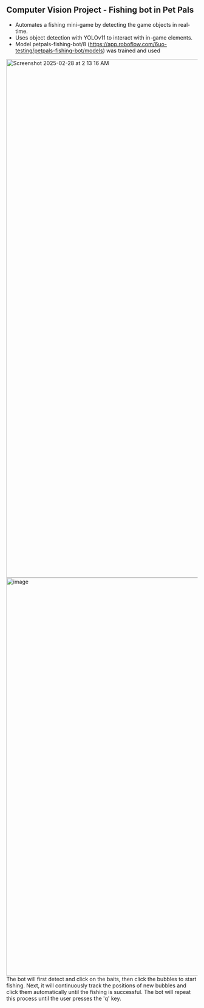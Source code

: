 ## Computer Vision Project - Fishing bot in Pet Pals
-	Automates a fishing mini-game by detecting the game objects in real-time.
-	Uses object detection with YOLOv11 to interact with in-game elements.
-	Model petpals-fishing-bot/8 (https://app.roboflow.com/6uo-testing/petpals-fishing-bot/models) was trained and used
<img width="1364" alt="Screenshot 2025-02-28 at 2 13 16 AM" src="https://github.com/user-attachments/assets/6520a42c-1efa-40e8-a7b2-3ff9ca1ee7a0" />



<img width="1047" alt="image" src="https://github.com/user-attachments/assets/90db34e3-2757-4fed-aef6-f95e6ce984df" />
The bot will first detect and click on the baits, then click the bubbles to start fishing. Next, it will continuously track the positions of new bubbles and click them automatically until the fishing is successful. The bot will repeat this process until the user presses the 'q' key.
